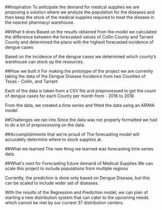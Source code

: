 ##Inspiration
To anticipate the demand for medical supplies we are proposing a solution where we analyze the population for the diseases and then keep the stock of the medical supplies required to treat the disease in the nearest pharmacy/ warehouse.

##What it does
Based on the results obtained from the model we calculated the difference between the forecasted values of Collin County and Tarrant County and determined the place with the highest forecasted incidence of dengue cases

Based on the incidence of the dengue cases we determined which county’s warehouse can stock up the resources.

##How we built it
For making the prototype of the project we are currently taking the data of the Dengue Disease Incidence from two Counties of Texas - Collin, and Tarrant

Each of the data is taken from a CSV file and preprocessed to get the count of dengue cases for each County per month from - 2016 to 2018

From the data, we created a time series and fitted the data using an ARIMA model

##Challenges we ran into
Since the data was not properly formatted we had to do a lot of preprocessing on the data.

##Accomplishments that we're proud of
The forecasting model will accurately determine where to stock supplies at.

##What we learned
The new thing we learned was forecasting time series data.

##What's next for Forecasting future demand of Medical Supplies
We can scale this project to include populations from multiple regions

Currently, the prediction is done only based on Dengue Disease, but this can be scaled to include wider set of diseases.

With the results of the Regression and Prediction model, we can plan of starting a new distribution system that can cater to the upcoming needs which cannot be met by our current 37 distribution centers.
